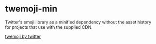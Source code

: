 # twemoji-min

Twitter's emoji library as a minified dependency without the asset history for
projects that use with the supplied CDN.

[twemoji by twitter](https://github.com/twitter/twemoji)
